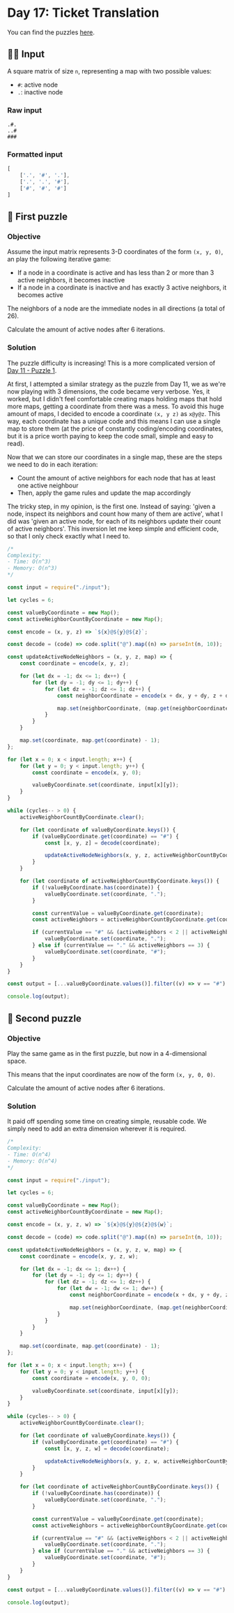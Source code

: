 # Day 17: Ticket Translation

You can find the puzzles [here](https://adventofcode.com/2020/day/17).

## ✍🏼 Input

A square matrix of size `n`, representing a map with two possible values:

- `#`: active node
- `.`: inactive node

### Raw input

```
.#.
..#
###
```

### Formatted input

```js
[
	['.', '#', '.'],
	['.', '.', '#'],
	['#', '#', '#']
]
```

## 🧩 First puzzle

### Objective

Assume the input matrix represents 3-D coordinates of the form `(x, y, 0)`, an play the following iterative game:

- If a node in a coordinate is active and has less than 2 or more than 3 active neighbors, it becomes inactive
- If a node in a coordinate is inactive and has exactly 3 active neighbors, it becomes active

The neighbors of a node are the immediate nodes in all directions (a total of 26).

Calculate the amount of active nodes after 6 iterations.

### Solution

The puzzle difficulty is increasing! This is a more complicated version of [Day 11 - Puzzle 1](../day11/README.md#first-puzzle).

At first, I attempted a similar strategy as the puzzle from Day 11, we as we're now playing with 3 dimensions, the code became very verbose. Yes, it worked, but I didn't feel comfortable creating maps holding maps that hold more maps, getting a coordinate from there was a mess. To avoid this huge amount of maps, I decided to encode a coordinate `(x, y z)` as `x@y@z`. This way, each coordinate has a unique code and this means I can use a single map to store them (at the price of constantly coding/encoding coordinates, but it is a price worth paying to keep the code small, simple and easy to read).

Now that we can store our coordinates in a single map, these are the steps we need to do in each iteration:

- Count the amount of active neighbors for each node that has at least one active neighbour
- Then, apply the game rules and update the map accordingly

The tricky step, in my opinion, is the first one. Instead of saying: 'given a node, inspect its neighbors and count how many of them are active', what I did was 'given an active node, for each of its neighbors update their count of active neighbors'. This inversion let me keep simple and efficient code, so that I only check exactly what I need to.

```js
/*
Complexity:
- Time: O(n^3)
- Memory: O(n^3)
*/

const input = require("./input");

let cycles = 6;

const valueByCoordinate = new Map();
const activeNeighborCountByCoordinate = new Map();

const encode = (x, y, z) => `${x}@${y}@${z}`;

const decode = (code) => code.split("@").map((n) => parseInt(n, 10));

const updateActiveNodeNeighbors = (x, y, z, map) => {
	const coordinate = encode(x, y, z);

	for (let dx = -1; dx <= 1; dx++) {
		for (let dy = -1; dy <= 1; dy++) {
			for (let dz = -1; dz <= 1; dz++) {
				const neighborCoordinate = encode(x + dx, y + dy, z + dz);

				map.set(neighborCoordinate, (map.get(neighborCoordinate) || 0) + 1);
			}
		}
	}

	map.set(coordinate, map.get(coordinate) - 1);
};

for (let x = 0; x < input.length; x++) {
	for (let y = 0; y < input.length; y++) {
		const coordinate = encode(x, y, 0);

		valueByCoordinate.set(coordinate, input[x][y]);
	}
}

while (cycles-- > 0) {
	activeNeighborCountByCoordinate.clear();

	for (let coordinate of valueByCoordinate.keys()) {
		if (valueByCoordinate.get(coordinate) == "#") {
			const [x, y, z] = decode(coordinate);

			updateActiveNodeNeighbors(x, y, z, activeNeighborCountByCoordinate);
		}
	}

	for (let coordinate of activeNeighborCountByCoordinate.keys()) {
		if (!valueByCoordinate.has(coordinate)) {
			valueByCoordinate.set(coordinate, ".");
		}

		const currentValue = valueByCoordinate.get(coordinate);
		const activeNeighbors = activeNeighborCountByCoordinate.get(coordinate);

		if (currentValue == "#" && (activeNeighbors < 2 || activeNeighbors > 3)) {
			valueByCoordinate.set(coordinate, ".");
		} else if (currentValue == "." && activeNeighbors == 3) {
			valueByCoordinate.set(coordinate, "#");
		}
	}
}

const output = [...valueByCoordinate.values()].filter((v) => v == "#").length;

console.log(output);
```

## 🧩 Second puzzle

### Objective

Play the same game as in the first puzzle, but now in a 4-dimensional space.

This means that the input coordinates are now of the form `(x, y, 0, 0)`.

Calculate the amount of active nodes after 6 iterations.

### Solution

It paid off spending some time on creating simple, reusable code. We simply need to add an extra dimension wherever it is required.

```js
/*
Complexity:
- Time: O(n^4)
- Memory: O(n^4)
*/

const input = require("./input");

let cycles = 6;

const valueByCoordinate = new Map();
const activeNeighborCountByCoordinate = new Map();

const encode = (x, y, z, w) => `${x}@${y}@${z}@${w}`;

const decode = (code) => code.split("@").map((n) => parseInt(n, 10));

const updateActiveNodeNeighbors = (x, y, z, w, map) => {
	const coordinate = encode(x, y, z, w);

	for (let dx = -1; dx <= 1; dx++) {
		for (let dy = -1; dy <= 1; dy++) {
			for (let dz = -1; dz <= 1; dz++) {
				for (let dw = -1; dw <= 1; dw++) {
					const neighborCoordinate = encode(x + dx, y + dy, z + dz, w + dw);

					map.set(neighborCoordinate, (map.get(neighborCoordinate) || 0) + 1);
				}
			}
		}
	}

	map.set(coordinate, map.get(coordinate) - 1);
};

for (let x = 0; x < input.length; x++) {
	for (let y = 0; y < input.length; y++) {
		const coordinate = encode(x, y, 0, 0);

		valueByCoordinate.set(coordinate, input[x][y]);
	}
}

while (cycles-- > 0) {
	activeNeighborCountByCoordinate.clear();

	for (let coordinate of valueByCoordinate.keys()) {
		if (valueByCoordinate.get(coordinate) == "#") {
			const [x, y, z, w] = decode(coordinate);

			updateActiveNodeNeighbors(x, y, z, w, activeNeighborCountByCoordinate);
		}
	}

	for (let coordinate of activeNeighborCountByCoordinate.keys()) {
		if (!valueByCoordinate.has(coordinate)) {
			valueByCoordinate.set(coordinate, ".");
		}

		const currentValue = valueByCoordinate.get(coordinate);
		const activeNeighbors = activeNeighborCountByCoordinate.get(coordinate);

		if (currentValue == "#" && (activeNeighbors < 2 || activeNeighbors > 3)) {
			valueByCoordinate.set(coordinate, ".");
		} else if (currentValue == "." && activeNeighbors == 3) {
			valueByCoordinate.set(coordinate, "#");
		}
	}
}

const output = [...valueByCoordinate.values()].filter((v) => v == "#").length;

console.log(output);
```